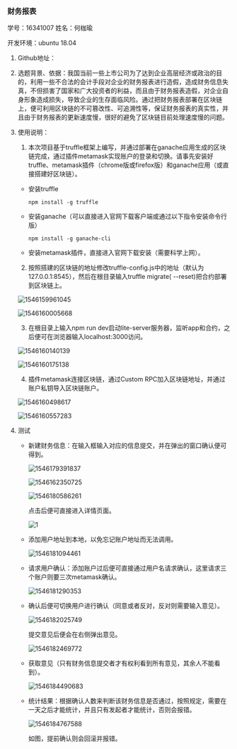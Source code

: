 ### 财务报表

学号：16341007 姓名：何枷瑜

开发环境：ubuntu 18.04

1. Github地址：

2. 选题背景、依据：我国当前一些上市公司为了达到企业高层经济或政治的目的，利用一些不合法的会计手段对企业的财务报表进行造假，造成财务信息失真，不但损害了国家和广大投资者的利益，而且由于财务报表造假，对企业自身形象造成损失，导致企业的生存面临风险。通过把财务报表部署在区块链上，便可利用区块链的不可篡改性、可追溯性等，保证财务报表的真实性，并且由于财务报表的更新速度慢，很好的避免了区块链目前处理速度慢的问题。

3. 使用说明：

    1. 本次项目基于truffle框架上编写，并通过部署在ganache应用生成的区块链完成，通过插件metamask实现账户的登录和切换。请事先安装好truffle、metamask插件（chrome版或firefox版）和ganache应用（或直接搭建好区块链）。

      - 安装truffle

        ```
        npm install -g truffle
        ```

      - 安装ganache（可以直接进入官网下载客户端或通过以下指令安装命令行版）

        ```
        npm install -g ganache-cli
        ```

      - 安装metamask插件，直接进入官网下载安装（需要科学上网）。

    2. 按照搭建的区块链的地址修改truffle-config.js中的地址（默认为127.0.0.1:8545），然后在根目录输入truffle migrate( --reset)把合约部署到区块链上。

      ![1546159961045](../img/1546159961045.png)

      ![1546160005668](../img/1546160005668.png)

    3. 在根目录上输入npm run dev启动lite-server服务器，监听app和合约，之后便可在浏览器输入localhost:3000访问。

      ![1546160140139](../img/1546160140139.png)

      ![1546160175138](../img/1546160175138.png)

    4. 插件metamask连接区块链，通过Custom RPC加入区块链地址，并通过账户私钥导入区块链账户。

      ![1546160498617](../img/1546160498617.png)

      ![1546160557283](../img/1546160557283.png)

4. 测试

    - 新建财务信息：在输入框输入对应的信息提交，并在弹出的窗口确认便可得到。

      ![1546179391837](../img/1546179391837.png)

      ![1546162350725](../img/1546162350725.png)

      ![1546180586261](../img/1546180586261.png)

      点击后便可直接进入详情页面。

      ![1](../img/1.png)

    - 添加用户地址到本地，以免忘记账户地址而无法调用。

      ![1546181094461](../img/1546181094461.png)

    - 请求用户确认：添加账户过后便可直接通过用户名请求确认，这里请求三个账户则要三次metamask确认。

      ![1546181290353](../img/1546181290353.png)

    - 确认后便可切换用户进行确认（同意或者反对，反对则需要输入意见）。

      ![1546182025749](../img/1546182025749.png)

      提交意见后便会在右侧弹出意见。

      ![1546182469772](../img/1546182469772.png)

    - 获取意见（只有财务信息提交者才有权利看到所有意见，其余人不能看到）。

      ![1546184490683](../img/1546184490683.png)

    - 统计结果：根据确认人数来判断该财务信息是否通过，按照规定，需要在一天之后才能统计，并且只有发起者才能统计，否则会报错。

      ![1546184767588](../img/1546184767588.png)

      如图，提前确认则会回滚并报错。
